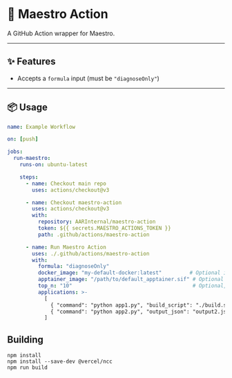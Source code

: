 # 🎼 Maestro Action

A GitHub Action wrapper for Maestro.

---

## ✨ Features

- Accepts a `formula` input (must be `"diagnoseOnly"`)

---

## 📦 Usage

```yaml
name: Example Workflow

on: [push]

jobs:
  run-maestro:
    runs-on: ubuntu-latest

    steps:
      - name: Checkout main repo
        uses: actions/checkout@v3

      - name: Checkout maestro-action
        uses: actions/checkout@v3
        with:
          repository: AARInternal/maestro-action
          token: ${{ secrets.MAESTRO_ACTIONS_TOKEN }}
          path: .github/actions/maestro-action

      - name: Run Maestro Action
        uses: ./.github/actions/maestro-action
        with:
          formula: "diagnoseOnly"
          docker_image: "my-default-docker:latest"         # Optional if using Docker
          apptainer_image: "/path/to/default_apptainer.sif" # Optional if using Apptainer
          top_n: "10"                                       # Optional, defaults to 10
          applications: >-
            [
              { "command": "python app1.py", "build_script": "./build.sh", "output_json": "output1.json" },
              { "command": "python app2.py", "output_json": "output2.json" }
            ]

```


## Building

```terminal
npm install
npm install --save-dev @vercel/ncc
npm run build
```

